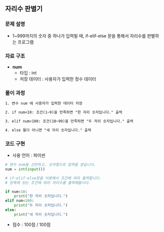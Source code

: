 ## 자리수 판별기

### 문제 설명

- 1~999까지의 숫자 중 하나가 입력될 때, if-elif-else 문을 통해서 자리수를 판별하는 프로그램

### 자료 구조

- **num**
    - 타입 : int
    - 저장 데이터 : 사용자가 입력한 정수 데이터

### 풀이 과정

```txt
1. 변수 num 에 사용자가 입력한 데이터 저장

2. if num<10: 조건(1~9)을 만족하면 "한 자리 숫자입니다." 출력

3. elif num<100: 조건(10~99)을 만족하면 "두 자리 숫자입니다." 출력

4. else 둘다 아니면 "세 자리 숫자입니다." 출력
```

### 코드 구현
- 사용 언어 : 파이썬

```python
# 변수 num을 선언하고, 숫자형으로 입력을 받습니다.
num = int(input())

# if-elif-else문을 이용해서 조건에 따라 출력합니다.
# 왼쪽에 있는 조건에 따라 자리수를 출력해봅시다.

if num<10:
    print("한 자리 숫자입니다.")
elif num<100:
    print("두 자리 숫자입니다.")
else:
    print("세 자리 숫자입니다.")    

```

- 점수 : 100점 / 100점
